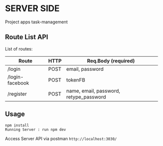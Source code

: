 # SERVER SIDE
Project apps task-management

## Route List API
List of routes:

|      Route        |  HTTP  |        Req.Body (required)             |
| ----------------- | ------ | -------------------------------------- |
| /login            | POST   | email, password                        |
| /login-facebook   | POST   | tokenFB                                |
| /register         | POST   | name, email, password, retype_password |

## Usage
```
npm install
Running Server : run npm dev
```

Access Server API via postman `http://localhost:3030/`
